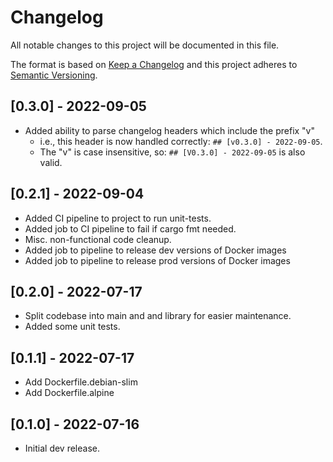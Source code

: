# Changelog
All notable changes to this project will be documented in this file.

The format is based on [Keep a Changelog](http://keepachangelog.com/en/1.0.0/)
and this project adheres to [Semantic Versioning](http://semver.org/spec/v2.0.0.html).

## [0.3.0] - 2022-09-05
- Added ability to parse changelog headers which include the prefix "v"
  - i.e., this header is now handled correctly: `## [v0.3.0] - 2022-09-05`.
  - The "v" is case insensitive, so: `## [V0.3.0] - 2022-09-05` is also valid.

## [0.2.1] - 2022-09-04
- Added CI pipeline to project to run unit-tests.
- Added job to CI pipeline to fail if cargo fmt needed.
- Misc. non-functional code cleanup.
- Added job to pipeline to release dev versions of Docker images
- Added job to pipeline to release prod versions of Docker images

## [0.2.0] - 2022-07-17
- Split codebase into main and and library for easier maintenance.
- Added some unit tests.

## [0.1.1] - 2022-07-17
- Add Dockerfile.debian-slim
- Add Dockerfile.alpine

## [0.1.0] - 2022-07-16
- Initial dev release.
